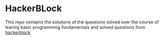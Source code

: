 # HackerBLock 

This repo contains the solutions of the questions solved over the course of learnig basic programming fundamentals and solved questions from [hackerblock](https://hack.codingblocks.com/)
